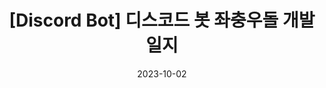 ---
title:  "[Discord Bot] 디스코드 봇 좌충우돌 개발일지"
excerpt: "디스코드 봇 개발을 시작해보자. 24시간 구동되는 봇을 만들기 위해 Replit을 활용해본다."

categories:
  - Discord
tags:
  - [Bot, Discord, Github, Replit]

toc: true
toc_sticky: true
 
date: 2023-10-02
last_modified_at: 2023-10-02
---